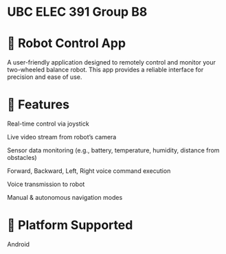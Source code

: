 # UBC ELEC 391 Group B8

# 🤖 Robot Control App
A user-friendly application designed to remotely control and monitor your two-wheeled balance robot. This app provides a reliable interface for precision and ease of use.

# 🚀 Features
Real-time control via joystick

Live video stream from robot’s camera

Sensor data monitoring (e.g., battery, temperature, humidity, distance from obstacles)

Forward, Backward, Left, Right voice command execution

Voice transmission to robot

Manual & autonomous navigation modes

# 📱 Platform Supported
 Android
